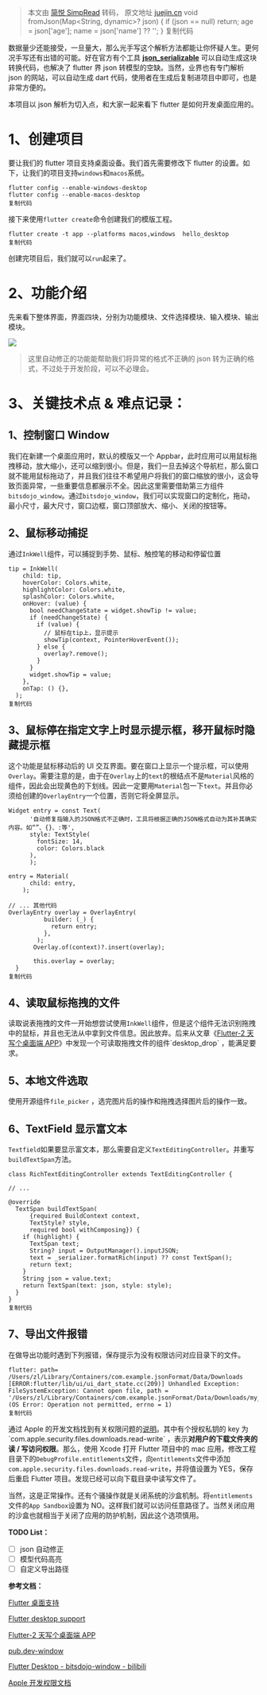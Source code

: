 > 本文由 [简悦 SimpRead](http://ksria.com/simpread/) 转码， 原文地址 [juejin.cn](https://juejin.cn/post/7069689952459554830) void fromJson(Map<String, dynamic>? json) { if (json == null) return; age = json['age']; name = json['name'] ?? ''; } 复制代码

数据量少还能接受，一旦量大，那么光手写这个解析方法都能让你怀疑人生。更何况手写还有出错的可能。好在官方有个工具 **[json_serializable](https://link.juejin.cn?target=https%3A%2F%2Fpub.flutter-io.cn%2Fpackages%2Fjson_serializable "https://pub.flutter-io.cn/packages/json_serializable")** 可以自动生成这块转换代码，也解决了 flutter 界 json 转模型的空缺。当然，业界也有专门解析 json 的网站，可以自动生成 dart 代码，使用者在生成后复制进项目中即可，也是非常方便的。

本项目以 json 解析为切入点，和大家一起来看下 flutter 是如何开发桌面应用的。

1、创建项目
======

要让我们的 flutter 项目支持桌面设备。我们首先需要修改下 flutter 的设置。如下，让我们的项目支持`windows`和`macos`系统。

```
flutter config --enable-windows-desktop
flutter config --enable-macos-desktop
复制代码
```

接下来使用`flutter create`命令创建我们的模版工程。

```
flutter create -t app --platforms macos,windows  hello_desktop
复制代码
```

创建完项目后，我们就可以`run`起来了。

2、功能介绍
======

先来看下整体界面，界面四块，分别为功能模块、文件选择模块、输入模块、输出模块。

![](https://p3-juejin.byteimg.com/tos-cn-i-k3u1fbpfcp/61ed792e805b4044843558374ff79e99~tplv-k3u1fbpfcp-watermark.awebp?)

> 这里自动修正的功能能帮助我们将异常的格式不正确的 json 转为正确的格式，不过处于开发阶段，可以不必理会。

3、关键技术点 & 难点记录：
===============

1、控制窗口 Window
-------------

我们在新建一个桌面应用时，默认的模版又一个 Appbar，此时应用可以用鼠标拖拽移动，放大缩小，还可以缩到很小。但是，我们一旦去掉这个导航栏，那么窗口就不能用鼠标拖动了，并且我们往往不希望用户将我们的窗口缩放的很小，这会导致页面异常，一些重要信息都展示不全。因此这里需要借助第三方组件`bitsdojo_window`。通过`bitsdojo_window`，我们可以实现窗口的定制化，拖动，最小尺寸，最大尺寸，窗口边框，窗口顶部放大、缩小、关闭的按钮等。

2、鼠标移动捕捉
--------

通过`InkWell`组件，可以捕捉到手势、鼠标、触控笔的移动和停留位置

```
tip = InkWell(
    child: tip,
    hoverColor: Colors.white,
    highlightColor: Colors.white,
    splashColor: Colors.white,
    onHover: (value) {
      bool needChangeState = widget.showTip != value;
      if (needChangeState) {
        if (value) {
          // 鼠标在tip上，显示提示
          showTip(context, PointerHoverEvent());
        } else {
          overlay?.remove();
        }
      } 
      widget.showTip = value;
    },
    onTap: () {},
  );
复制代码
```

3、鼠标停在指定文字上时显示提示框，移开鼠标时隐藏提示框
----------------------------

这个功能是鼠标移动后的 UI 交互界面。要在窗口上显示一个提示框，可以使用`Overlay`。需要注意的是，由于在`Overlay`上的`text`的根结点不是`Material`风格的组件，因此会出现黄色的下划线。因此一定要用`Material`包一下`text`。并且你必须给创建的`OverlayEntry`一个位置，否则它将全屏显示。

```
Widget entry = const Text(
      '自动修复指输入的JSON格式不正确时，工具将根据正确的JSON格式自动为其补其确实内容。如“”、{}、:等',
      style: TextStyle(
        fontSize: 14,
        color: Colors.black
      ),
      );

entry = Material(
      child: entry,
    );

// ... 其他代码
OverlayEntry overlay = OverlayEntry(
          builder: (_) {
            return entry;
          },
        );
       Overlay.of(context)?.insert(overlay);

       this.overlay = overlay;
  }
复制代码
```

4、读取鼠标拖拽的文件
-----------

读取说表拖拽的文件一开始想尝试使用`InkWell`组件，但是这个组件无法识别拖拽中的鼠标，并且也无法从中拿到文件信息。因此放弃。后来从文章《[Flutter-2 天写个桌面端 APP](https://juejin.cn/post/7038410166361915423 "https://juejin.cn/post/7038410166361915423")》中发现一个可读取拖拽文件的组件`desktop_drop` ，能满足要求。

5、本地文件选取
--------

使用开源组件`file_picker` ，选完图片后的操作和拖拽选择图片后的操作一致。

6、TextField 显示富文本
-----------------

`Textfield`如果要显示富文本，那么需要自定义`TextEditingController`。并重写`buildTextSpan`方法。

```
class RichTextEditingController extends TextEditingController {

// ...

@override
  TextSpan buildTextSpan(
      {required BuildContext context,
      TextStyle? style,
      required bool withComposing}) {
    if (highlight) {
      TextSpan text;
      String? input = OutputManager().inputJSON;
      text = _serializer.formatRich(input) ?? const TextSpan();
      return text;
    }
    String json = value.text;
    return TextSpan(text: json, style: style);
  }
}
复制代码
```

7、导出文件报错
--------

在做导出功能时遇到下列报错，保存提示为没有权限访问对应目录下的文件。

```
flutter: path= /Users/zl/Library/Containers/com.example.jsonFormat/Data/Downloads
[ERROR:flutter/lib/ui/ui_dart_state.cc(209)] Unhandled Exception: FileSystemException: Cannot open file, path = '/Users/zl/Library/Containers/com.example.jsonFormat/Data/Downloads/my_format_json.json' (OS Error: Operation not permitted, errno = 1)
复制代码
```

通过 Apple 的开发文档找到有关权限问题的[说明](https://link.juejin.cn?target=https%3A%2F%2Fdeveloper.apple.com%2Flibrary%2Farchive%2Fdocumentation%2FMiscellaneous%2FReference%2FEntitlementKeyReference%2FChapters%2FEnablingAppSandbox.html "https://developer.apple.com/library/archive/documentation/Miscellaneous/Reference/EntitlementKeyReference/Chapters/EnablingAppSandbox.html")。其中有个授权私钥的 key 为`com.apple.security.files.downloads.read-write` ，表示**对用户的下载文件夹的读 / 写访问权限**。那么，使用 Xcode 打开 Flutter 项目中的 mac 应用，修改工程目录下的`DebugProfile.entitlements`文件，向`entitlements`文件中添加`com.apple.security.files.downloads.read-write`，并将值设置为 YES，保存后重启 Flutter 项目。发现已经可以向下载目录中读写文件了。

当然，这是正常操作。还有个骚操作就是关闭系统的沙盒机制。将`entitlements`文件的`App Sandbox`设置为 NO。这样我们就可以访问任意路径了。当然关闭应用的沙盒也就相当于关闭了应用的防护机制，因此这个选项慎用。

**TODO List：**

*   [ ]  json 自动修正
*   [ ]  模型代码高亮
*   [ ]  自定义导出路径

**参考文档：**

[Flutter 桌面支持](https://link.juejin.cn?target=https%3A%2F%2Fflutter.cn%2Fdesktop "https://flutter.cn/desktop")

[Flutter desktop support](https://link.juejin.cn?target=https%3A%2F%2Fflutter.dev%2Fmulti-platform%2Fdesktop "https://flutter.dev/multi-platform/desktop")

[Flutter-2 天写个桌面端 APP](https://juejin.cn/post/7038410166361915423 "https://juejin.cn/post/7038410166361915423")

[pub.dev-window](https://link.juejin.cn?target=https%3A%2F%2Fpub.flutter-io.cn%2Fpackages%3Fq%3Dwindow "https://pub.flutter-io.cn/packages?q=window")

[Flutter Desktop - bitsdojo-window - bilibili](https://link.juejin.cn?target=https%3A%2F%2Fwww.notion.so%2FFlutter-JSON-353936d2c7ff45449878e2103e92ca13 "https://www.notion.so/Flutter-JSON-353936d2c7ff45449878e2103e92ca13")

[Apple 开发权限文档](https://link.juejin.cn?target=https%3A%2F%2Fdeveloper.apple.com%2Flibrary%2Farchive%2Fdocumentation%2FMiscellaneous%2FReference%2FEntitlementKeyReference%2FChapters%2FEnablingAppSandbox.html "https://developer.apple.com/library/archive/documentation/Miscellaneous/Reference/EntitlementKeyReference/Chapters/EnablingAppSandbox.html")